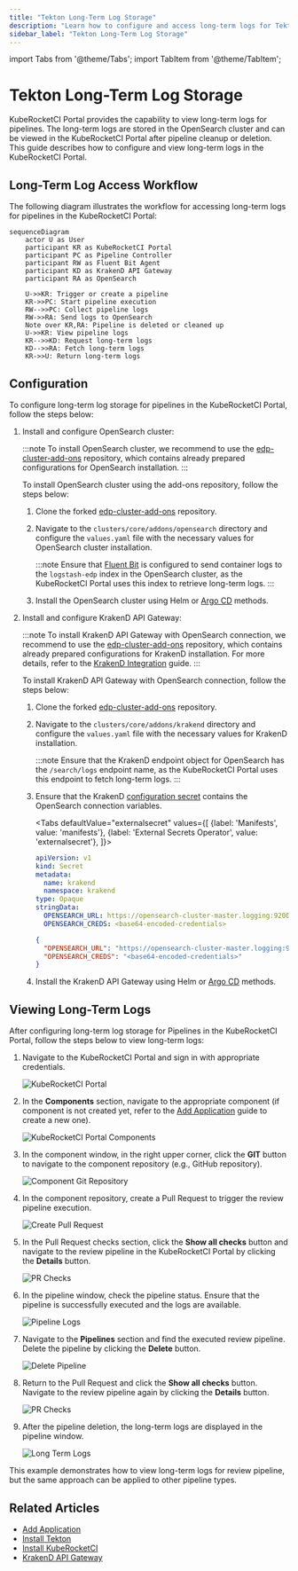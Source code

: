 ```yaml
---
title: "Tekton Long-Term Log Storage"
description: "Learn how to configure and access long-term logs for Tekton pipelines in KubeRocketCI using OpenSearch, enhancing log management and observability."
sidebar_label: "Tekton Long-Term Log Storage"
---
```

<!-- markdownlint-disable MD025 -->

import Tabs from '@theme/Tabs';
import TabItem from '@theme/TabItem';

# Tekton Long-Term Log Storage

<head>
  <link rel="canonical" href="https://docs.kuberocketci.io/docs/operator-guide/ci/tekton-long-term-storage" />
</head>

KubeRocketCI Portal provides the capability to view long-term logs for pipelines. The long-term logs are stored in the OpenSearch cluster and can be viewed in the KubeRocketCI Portal after pipeline cleanup or deletion. This guide describes how to configure and view long-term logs in the KubeRocketCI Portal.

## Long-Term Log Access Workflow

The following diagram illustrates the workflow for accessing long-term logs for pipelines in the KubeRocketCI Portal:

```mermaid
sequenceDiagram
    actor U as User
    participant KR as KubeRocketCI Portal
    participant PC as Pipeline Controller
    participant RW as Fluent Bit Agent
    participant KD as KrakenD API Gateway
    participant RA as OpenSearch

    U->>KR: Trigger or create a pipeline
    KR->>PC: Start pipeline execution
    RW-->>PC: Collect pipeline logs
    RW->>RA: Send logs to OpenSearch
    Note over KR,RA: Pipeline is deleted or cleaned up
    U->>KR: View pipeline logs
    KR-->>KD: Request long-term logs
    KD-->>RA: Fetch long-term logs
    KR->>U: Return long-term logs
```

## Configuration

To configure long-term log storage for pipelines in the KubeRocketCI Portal, follow the steps below:

1. Install and configure OpenSearch cluster:

    :::note
    To install OpenSearch cluster, we recommend to use the [edp-cluster-add-ons](https://github.com/epam/edp-cluster-add-ons/tree/main/clusters/core/addons/opensearch) repository, which contains already prepared configurations for OpenSearch installation.
    :::

    To install OpenSearch cluster using the add-ons repository, follow the steps below:

    1. Clone the forked [edp-cluster-add-ons](https://github.com/epam/edp-cluster-add-ons/) repository.

    2. Navigate to the `clusters/core/addons/opensearch` directory and configure the `values.yaml` file with the necessary values for OpenSearch cluster installation.

        :::note
        Ensure that [Fluent Bit](https://github.com/epam/edp-cluster-add-ons/blob/44ca88c079d464c826fcae38f3f03fe983d1f984/clusters/core/addons/opensearch/values.yaml#L391) is configured to send container logs to the `logstash-edp` index in the OpenSearch cluster, as the KubeRocketCI Portal uses this index to retrieve long-term logs.
        :::

    3. Install the OpenSearch cluster using Helm or [Argo CD](../add-ons-overview.md) methods.

2. Install and configure KrakenD API Gateway:

    :::note
    To install KrakenD API Gateway with OpenSearch connection, we recommend to use the [edp-cluster-add-ons](https://github.com/epam/edp-cluster-add-ons/tree/main/clusters/core/addons/krakend) repository, which contains already prepared configurations for KrakenD installation.
    For more details, refer to the [KrakenD Integration](../extensions/krakend.md) guide.
    :::

    To install KrakenD API Gateway with OpenSearch connection, follow the steps below:

    1. Clone the forked [edp-cluster-add-ons](https://github.com/epam/edp-cluster-add-ons/) repository.

    2. Navigate to the `clusters/core/addons/krakend` directory and configure the `values.yaml` file with the necessary values for KrakenD installation.

        :::note
        Ensure that the KrakenD endpoint object for OpenSearch has the `/search/logs` endpoint name, as the KubeRocketCI Portal uses this endpoint to fetch long-term logs.
        :::

    3. Ensure that the KrakenD [configuration secret](https://github.com/epam/edp-cluster-add-ons/blob/main/clusters/core/addons/krakend/templates/external-secrets/krakend.yaml) contains the OpenSearch connection variables.

        <Tabs
          defaultValue="externalsecret"
          values={[
            {label: 'Manifests', value: 'manifests'},
            {label: 'External Secrets Operator', value: 'externalsecret'},
          ]}>

          <TabItem value="manifests">

          ```yaml
          apiVersion: v1
          kind: Secret
          metadata:
            name: krakend
            namespace: krakend
          type: Opaque
          stringData:
            OPENSEARCH_URL: https://opensearch-cluster-master.logging:9200
            OPENSEARCH_CREDS: <base64-encoded-credentials>
          ```

          </TabItem>

          <TabItem value="externalsecret">

          ```json
          {
            "OPENSEARCH_URL": "https://opensearch-cluster-master.logging:9200",
            "OPENSEARCH_CREDS": "<base64-encoded-credentials>"
          }
          ```
          </TabItem>

        </Tabs>

    4. Install the KrakenD API Gateway using Helm or [Argo CD](../add-ons-overview.md) methods.

## Viewing Long-Term Logs

After configuring long-term log storage for Pipelines in the KubeRocketCI Portal, follow the steps below to view long-term logs:

1. Navigate to the KubeRocketCI Portal and sign in with appropriate credentials.

    ![KubeRocketCI Portal](../../assets/operator-guide/ci/kuberocketci-portal.png "KubeRocketCI Portal")

2. In the **Components** section, navigate to the appropriate component (if component is not created yet, refer to the [Add Application](../../user-guide/add-application.md) guide to create a new one).

    ![KubeRocketCI Portal Components](../../assets/operator-guide/ci/portal-components.png "KubeRocketCI Portal Components")

3. In the component window, in the right upper corner, click the **GIT** button to navigate to the component repository (e.g., GitHub repository).

    ![Component Git Repository](../../assets/operator-guide/ci/component-git-repository.png "Component Git Repository")

4. In the component repository, create a Pull Request to trigger the review pipeline execution.

    ![Create Pull Request](../../assets/operator-guide/ci/create-pull-request.png "Create Pull Request")

5. In the Pull Request checks section, click the **Show all checks** button and navigate to the review pipeline in the KubeRocketCI Portal by clicking the **Details** button.

    ![PR Checks](../../assets/operator-guide/ci/pr-checks.png "PR Checks")

6. In the pipeline window, check the pipeline status. Ensure that the pipeline is successfully executed and the logs are available.

    ![Pipeline Logs](../../assets/operator-guide/ci/pipeline-logs.png "Pipeline Logs")

7. Navigate to the **Pipelines** section and find the executed review pipeline. Delete the pipeline by clicking the **Delete** button.

    ![Delete Pipeline](../../assets/operator-guide/ci/delete-pipeline.png "Delete Pipeline")

8. Return to the Pull Request and click the **Show all checks** button. Navigate to the review pipeline again by clicking the **Details** button.

    ![PR Checks](../../assets/operator-guide/ci/pr-checks.png "PR Checks")

9. After the pipeline deletion, the long-term logs are displayed in the pipeline window.

    ![Long Term Logs](../../assets/operator-guide/ci/reserved-logs.png "Long Term Logs")

This example demonstrates how to view long-term logs for review pipeline, but the same approach can be applied to other pipeline types.

## Related Articles

- [Add Application](../../user-guide/add-application.md)
- [Install Tekton](../install-tekton.md)
- [Install KubeRocketCI](../install-kuberocketci.md)
- [KrakenD API Gateway](../extensions/krakend.md)
